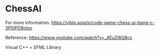 # ChessAI 

For more information: https://viblo.asia/p/code-game-chess-ai-bang-c-3P0lPD9olox

Reference: https://www.youtube.com/watch?v=_4EuZI8Q8cs

Visual C++ + SFML Library
